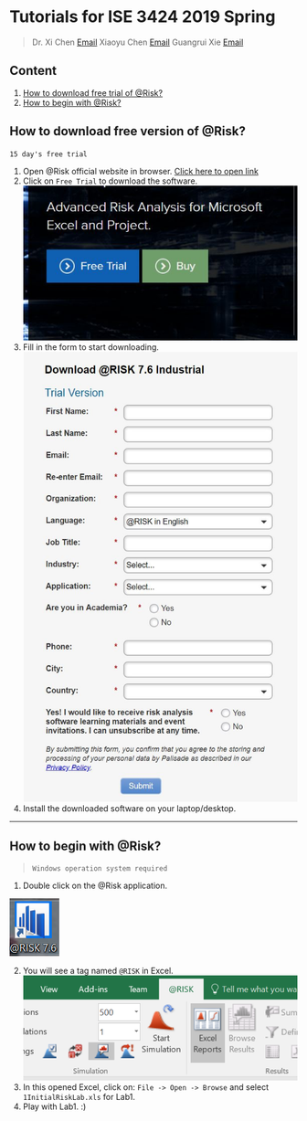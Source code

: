 # Tutorials for ISE 3424 2019 Spring
> Dr. Xi Chen [Email](xchen.ise@vt.edu) 
> Xiaoyu Chen [Email](xiaoyuch@vt.edu)
> Guangrui Xie [Email](guangx92@vt.edu)

## Content
1. [ How to download free trial of @Risk? ](#t1)
2. [ How to begin with @Risk? ](#t2)

<a name="t1"></a>
## How to download free version of @Risk?
`15 day's free trial`

1. Open @Risk official website in browser. [Click here to open link](https://www.palisade.com/risk/default.asp)
2. Click on `Free Trial` to download the software.
![alt text](img/1.JPG "Please click on Free Trial.")
3. Fill in the form to start downloading. 
![alt text](img/2.JPG "Please fill in the form.")
4. Install the downloaded software on your laptop/desktop.
---
<a name="t2"></a>
## How to begin with @Risk?
>`Windows operation system required`
1. Double click on the @Risk application. 

![alt text](img/3.PNG "Please double click on the icon.")

2. You will see a tag named `@RISK` in Excel.
![alt text](img/4.PNG "See the @RISK icon.")
3. In this opened Excel, click on: `File -> Open -> Browse` and select `1InitialRiskLab.xls` for Lab1.
4. Play with Lab1. :)
